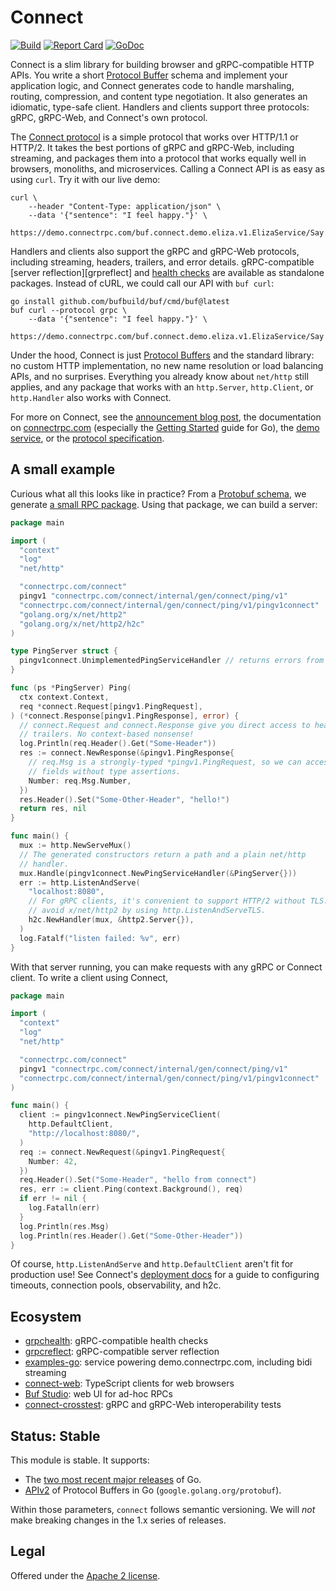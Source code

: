 Connect
=======

[![Build](https://github.com/connectrpc/connect-go/actions/workflows/ci.yaml/badge.svg?branch=main)](https://github.com/connectrpc/connect-go/actions/workflows/ci.yaml)
[![Report Card](https://goreportcard.com/badge/connectrpc.com/connect)](https://goreportcard.com/report/connectrpc.com/connect)
[![GoDoc](https://pkg.go.dev/badge/connectrpc.com/connect.svg)](https://pkg.go.dev/connectrpc.com/connect)

Connect is a slim library for building browser and gRPC-compatible HTTP APIs.
You write a short [Protocol Buffer][protobuf] schema and implement your
application logic, and Connect generates code to handle marshaling, routing,
compression, and content type negotiation. It also generates an idiomatic,
type-safe client. Handlers and clients support three protocols: gRPC, gRPC-Web,
and Connect's own protocol.

The [Connect protocol][protocol] is a simple protocol that works over HTTP/1.1
or HTTP/2. It takes the best portions of gRPC and gRPC-Web, including
streaming, and packages them into a protocol that works equally well in
browsers, monoliths, and microservices. Calling a Connect API is as easy as
using `curl`. Try it with our live demo:

```
curl \
    --header "Content-Type: application/json" \
    --data '{"sentence": "I feel happy."}' \
    https://demo.connectrpc.com/buf.connect.demo.eliza.v1.ElizaService/Say
```

Handlers and clients also support the gRPC and gRPC-Web protocols, including
streaming, headers, trailers, and error details. gRPC-compatible [server
reflection][grpreflect] and [health checks][grpchealth] are available as
standalone packages. Instead of cURL, we could call our API with `buf curl`:

```
go install github.com/bufbuild/buf/cmd/buf@latest
buf curl --protocol grpc \
    --data '{"sentence": "I feel happy."}' \
    https://demo.connectrpc.com/buf.connect.demo.eliza.v1.ElizaService/Say
```

Under the hood, Connect is just [Protocol Buffers][protobuf] and the standard
library: no custom HTTP implementation, no new name resolution or load
balancing APIs, and no surprises. Everything you already know about `net/http`
still applies, and any package that works with an `http.Server`, `http.Client`,
or `http.Handler` also works with Connect.

For more on Connect, see the [announcement blog post][blog], the documentation
on [connectrpc.com][docs] (especially the [Getting Started] guide for Go), the
[demo service][examples-go], or the [protocol specification][protocol].

## A small example

Curious what all this looks like in practice? From a [Protobuf
schema](internal/proto/connect/ping/v1/ping.proto), we generate [a small RPC
package](internal/gen/connect/ping/v1/pingv1connect/ping.connect.go). Using that
package, we can build a server:

```go
package main

import (
  "context"
  "log"
  "net/http"

  "connectrpc.com/connect"
  pingv1 "connectrpc.com/connect/internal/gen/connect/ping/v1"
  "connectrpc.com/connect/internal/gen/connect/ping/v1/pingv1connect"
  "golang.org/x/net/http2"
  "golang.org/x/net/http2/h2c"
)

type PingServer struct {
  pingv1connect.UnimplementedPingServiceHandler // returns errors from all methods
}

func (ps *PingServer) Ping(
  ctx context.Context,
  req *connect.Request[pingv1.PingRequest],
) (*connect.Response[pingv1.PingResponse], error) {
  // connect.Request and connect.Response give you direct access to headers and
  // trailers. No context-based nonsense!
  log.Println(req.Header().Get("Some-Header"))
  res := connect.NewResponse(&pingv1.PingResponse{
    // req.Msg is a strongly-typed *pingv1.PingRequest, so we can access its
    // fields without type assertions.
    Number: req.Msg.Number,
  })
  res.Header().Set("Some-Other-Header", "hello!")
  return res, nil
}

func main() {
  mux := http.NewServeMux()
  // The generated constructors return a path and a plain net/http
  // handler.
  mux.Handle(pingv1connect.NewPingServiceHandler(&PingServer{}))
  err := http.ListenAndServe(
    "localhost:8080",
    // For gRPC clients, it's convenient to support HTTP/2 without TLS. You can
    // avoid x/net/http2 by using http.ListenAndServeTLS.
    h2c.NewHandler(mux, &http2.Server{}),
  )
  log.Fatalf("listen failed: %v", err)
}
```

With that server running, you can make requests with any gRPC or Connect
client. To write a client using Connect,

```go
package main

import (
  "context"
  "log"
  "net/http"

  "connectrpc.com/connect"
  pingv1 "connectrpc.com/connect/internal/gen/connect/ping/v1"
  "connectrpc.com/connect/internal/gen/connect/ping/v1/pingv1connect"
)

func main() {
  client := pingv1connect.NewPingServiceClient(
    http.DefaultClient,
    "http://localhost:8080/",
  )
  req := connect.NewRequest(&pingv1.PingRequest{
    Number: 42,
  })
  req.Header().Set("Some-Header", "hello from connect")
  res, err := client.Ping(context.Background(), req)
  if err != nil {
    log.Fatalln(err)
  }
  log.Println(res.Msg)
  log.Println(res.Header().Get("Some-Other-Header"))
}
```

Of course, `http.ListenAndServe` and `http.DefaultClient` aren't fit for
production use! See Connect's [deployment docs][docs-deployment] for a guide to
configuring timeouts, connection pools, observability, and h2c.

## Ecosystem

* [grpchealth]: gRPC-compatible health checks
* [grpcreflect]: gRPC-compatible server reflection
* [examples-go]: service powering demo.connectrpc.com, including bidi streaming
* [connect-web]: TypeScript clients for web browsers
* [Buf Studio]: web UI for ad-hoc RPCs
* [connect-crosstest]: gRPC and gRPC-Web interoperability tests

## Status: Stable

This module is stable. It supports:

* The [two most recent major releases][go-support-policy] of Go.
* [APIv2] of Protocol Buffers in Go (`google.golang.org/protobuf`).

Within those parameters, `connect` follows semantic versioning. We will
_not_ make breaking changes in the 1.x series of releases.

## Legal

Offered under the [Apache 2 license][license].

[APIv2]: https://blog.golang.org/protobuf-apiv2
[Buf Studio]: https://buf.build/studio
[Getting Started]: https://connectrpc.com/docs/go/getting-started
[blog]: https://buf.build/blog/connect-a-better-grpc
[connect-crosstest]: https://github.com/bufbuild/connect-crosstest
[grpchealth]: https://github.com/connectrpc/grpchealth-go
[grpcreflect]: https://github.com/connectrpc/grpcreflect-go
[connect-web]: https://www.npmjs.com/package/@bufbuild/connect-web
[examples-go]: https://github.com/connectrpc/examples-go
[docs-deployment]: https://connectrpc.com/docs/go/deployment
[docs]: https://connectrpc.com
[go-support-policy]: https://golang.org/doc/devel/release#policy
[license]: https://connectrpc.com/connect/blob/main/LICENSE
[protobuf]: https://developers.google.com/protocol-buffers
[protocol]: https://connectrpc.com/docs/protocol
